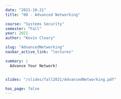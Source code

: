 ```yaml
---
date: "2021-10-21"
title: "08 - Advanced Networking"

course: "Systems Security"
semester: "Fall"
year: 2021
author: "Kevin Cleary"

slug: "AdvancedNetworking" 
navbar_active_link: "lectures"

summary: |
  Advance Your Network!


slides: "/slides/fall2021/AdvancedNetworking.pdf"

has_page: false
---
```

